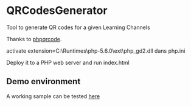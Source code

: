 # QRCodesGenerator

Tool to generate QR codes for a given Learning Channels

Thanks to [phpqrcode](http://phpqrcode.sourceforge.net/).

activate extension=C:\Runtimes\php-5.6.0\ext\php_gd2.dll dans php.ini

Deploy it to a PHP web server and run index.html

## Demo environment

A working sample can be tested [here](http://media.crossknowledge.com/public/matthieu/qrcode/)

